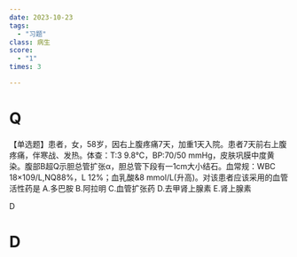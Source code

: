 ```yaml
---
date: 2023-10-23
tags:
  - "习题"
class: 病生
score:
  - "1"
times: 3

---
```



# Q
【单选题】患者，女，58岁，因右上腹疼痛7天，加重1天入院。患者7天前右上腹疼痛，伴寒战、发热。体查：T:3
9.8℃，BP:70/50 mmHg，皮肤巩膜中度黄染。腹部B超Q示胆总管扩张α，胆总管下段有一1cm大小结石。血常规：WBC 18×109/L,NQ88%，L 12%；血乳酸&8 mmol/L(升高)。对该患者应该采用的血管活性药是
A.多巴胺
B.阿拉明
C.血管扩张药
D.去甲肾上腺素
E.肾上腺素



D





# D